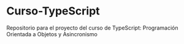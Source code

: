# Curso-TypeScript
Repositorio para el proyecto del curso de TypeScript: Programación Orientada a Objetos y Asincronismo
